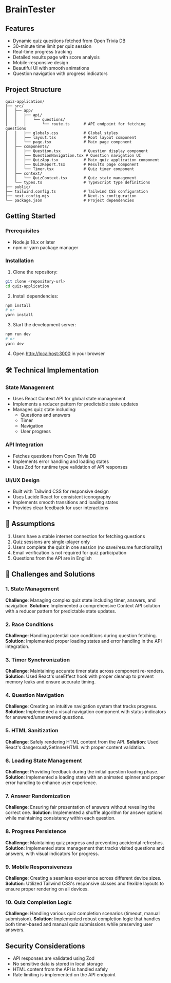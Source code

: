 # BrainTester

## Features

- Dynamic quiz questions fetched from Open Trivia DB
- 30-minute time limit per quiz session
- Real-time progress tracking
- Detailed results page with score analysis
- Mobile-responsive design
- Beautiful UI with smooth animations
- Question navigation with progress indicators

## Project Structure

```
quiz-application/
├── src/
│   ├── app/
│   │   ├── api/
│   │   │   └── questions/
│   │   │       └── route.ts      # API endpoint for fetching questions
│   │   ├── globals.css           # Global styles
│   │   ├── layout.tsx            # Root layout component
│   │   └── page.tsx              # Main page component
│   ├── components/
│   │   ├── Question.tsx          # Question display component
│   │   ├── QuestionNavigation.tsx # Question navigation UI
│   │   ├── QuizApp.tsx           # Main quiz application component
│   │   ├── QuizReport.tsx        # Results page component
│   │   └── Timer.tsx             # Quiz timer component
│   ├── context/
│   │   └── QuizContext.tsx       # Quiz state management
│   └── types.ts                  # TypeScript type definitions
├── public/
├── tailwind.config.ts            # Tailwind CSS configuration
├── next.config.mjs               # Next.js configuration
└── package.json                  # Project dependencies
```

## Getting Started

### Prerequisites

- Node.js 18.x or later
- npm or yarn package manager

### Installation

1. Clone the repository:
```bash
git clone <repository-url>
cd quiz-application
```

2. Install dependencies:
```bash
npm install
# or
yarn install
```

3. Start the development server:
```bash
npm run dev
# or
yarn dev
```

4. Open [http://localhost:3000](http://localhost:3000) in your browser

## 🛠️ Technical Implementation

### State Management
- Uses React Context API for global state management
- Implements a reducer pattern for predictable state updates
- Manages quiz state including:
  - Questions and answers
  - Timer
  - Navigation
  - User progress

### API Integration
- Fetches questions from Open Trivia DB
- Implements error handling and loading states
- Uses Zod for runtime type validation of API responses

### UI/UX Design
- Built with Tailwind CSS for responsive design
- Uses Lucide React for consistent iconography
- Implements smooth transitions and loading states
- Provides clear feedback for user interactions

## 🤔 Assumptions

1. Users have a stable internet connection for fetching questions
2. Quiz sessions are single-player only
3. Users complete the quiz in one session (no save/resume functionality)
4. Email verification is not required for quiz participation
5. Questions from the API are in English

## 💪 Challenges and Solutions

### 1. State Management
**Challenge**: Managing complex quiz state including timer, answers, and navigation.
**Solution**: Implemented a comprehensive Context API solution with a reducer pattern for predictable state updates.

### 2. Race Conditions
**Challenge**: Handling potential race conditions during question fetching.
**Solution**: Implemented proper loading states and error handling in the API integration.

### 3. Timer Synchronization
**Challenge**: Maintaining accurate timer state across component re-renders.
**Solution**: Used React's useEffect hook with proper cleanup to prevent memory leaks and ensure accurate timing.

### 4. Question Navigation
**Challenge**: Creating an intuitive navigation system that tracks progress.
**Solution**: Implemented a visual navigation component with status indicators for answered/unanswered questions.

### 5. HTML Sanitization
**Challenge**: Safely rendering HTML content from the API.
**Solution**: Used React's dangerouslySetInnerHTML with proper content validation.

### 6. Loading State Management
**Challenge**: Providing feedback during the initial question loading phase.
**Solution**: Implemented a loading state with an animated spinner and proper error handling to enhance user experience.

### 7. Answer Randomization
**Challenge**: Ensuring fair presentation of answers without revealing the correct one.
**Solution**: Implemented a shuffle algorithm for answer options while maintaining consistency within each question.

### 8. Progress Persistence
**Challenge**: Maintaining quiz progress and preventing accidental refreshes.
**Solution**: Implemented state management that tracks visited questions and answers, with visual indicators for progress.

### 9. Mobile Responsiveness
**Challenge**: Creating a seamless experience across different device sizes.
**Solution**: Utilized Tailwind CSS's responsive classes and flexible layouts to ensure proper rendering on all devices.

### 10. Quiz Completion Logic
**Challenge**: Handling various quiz completion scenarios (timeout, manual submission).
**Solution**: Implemented robust completion logic that handles both timer-based and manual quiz submissions while preserving user answers.


## Security Considerations

- API responses are validated using Zod
- No sensitive data is stored in local storage
- HTML content from the API is handled safely
- Rate limiting is implemented on the API endpoint
